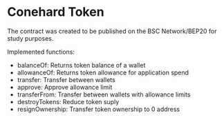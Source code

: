 # Conehard Token
The contract was created to be published on the BSC Network/BEP20 for study purposes.

Implemented functions:
- balanceOf: Returns token balance of a wallet
- allowanceOf: Returns token allowance for application spend
- transfer: Transfer between wallets
- approve: Approve allowance limit
- transferFrom: Transfer between wallets with allowance limits
- destroyTokens: Reduce token suply
- resignOwnership: Transfer token ownership to 0 address
